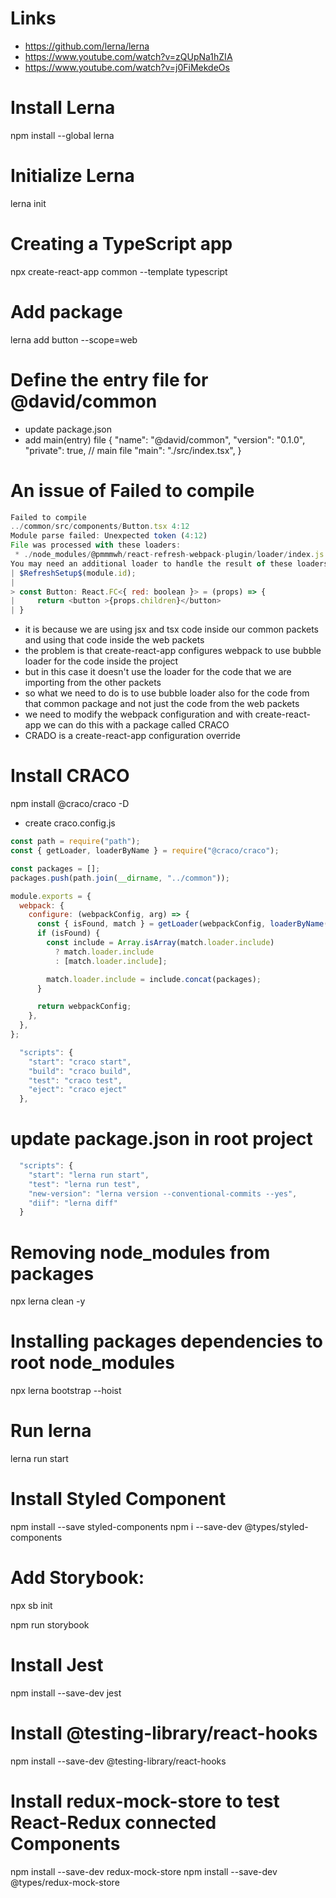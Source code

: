 # Links
- https://github.com/lerna/lerna
- https://www.youtube.com/watch?v=zQUpNa1hZIA
- https://www.youtube.com/watch?v=j0FiMekdeOs

# Install Lerna
npm install --global lerna

# Initialize Lerna
lerna init

# Creating a TypeScript app
npx create-react-app common --template typescript


# Add package
<!-- lerna add @david/common --scope=@david/web -->
lerna add button --scope=web

# Define the entry file for @david/common
- update package.json
- add main(entry) file 
{
    "name": "@david/common",
    "version": "0.1.0",
    "private": true,
    // main file
    "main": "./src/index.tsx",
}

# An issue of Failed to compile
```js
Failed to compile
../common/src/components/Button.tsx 4:12
Module parse failed: Unexpected token (4:12)
File was processed with these loaders:
 * ./node_modules/@pmmmwh/react-refresh-webpack-plugin/loader/index.js
You may need an additional loader to handle the result of these loaders.
| $RefreshSetup$(module.id);
| 
> const Button: React.FC<{ red: boolean }> = (props) => {
|     return <button >{props.children}</button>
| }
```

- it is because we are using jsx and tsx code inside our common packets and using that code inside the web packets
- the problem is that create-react-app configures webpack to use bubble loader for the code inside the project
- but in this case it doesn't use the loader for the code that we are importing from the other packets
- so what we need to do is to use bubble loader also for the code from that common package and not just the code from the web packets
- we need to modify the webpack configuration and with create-react-app we can do this with a package called CRACO
- CRADO is a create-react-app configuration override

# Install CRACO
npm install @craco/craco -D

- create craco.config.js
```js 
const path = require("path");
const { getLoader, loaderByName } = require("@craco/craco");

const packages = [];
packages.push(path.join(__dirname, "../common"));

module.exports = {
  webpack: {
    configure: (webpackConfig, arg) => {
      const { isFound, match } = getLoader(webpackConfig, loaderByName("babel-loader"));
      if (isFound) {
        const include = Array.isArray(match.loader.include)
          ? match.loader.include
          : [match.loader.include];

        match.loader.include = include.concat(packages);
      }

      return webpackConfig;
    },
  },
};

  "scripts": {
    "start": "craco start",
    "build": "craco build",
    "test": "craco test",
    "eject": "craco eject"
  },
```

# update package.json in root project
```js
  "scripts": {
    "start": "lerna run start",
    "test": "lerna run test",
    "new-version": "lerna version --conventional-commits --yes",
    "diif": "lerna diff"
  }
```

# Removing node_modules from packages
npx lerna clean -y

# Installing packages dependencies to root node_modules
npx lerna bootstrap --hoist

# Run lerna
lerna run start




# Install Styled Component
npm install --save styled-components
npm i --save-dev @types/styled-components


# Add Storybook:
npx sb init

npm run storybook  


# Install Jest
npm install --save-dev jest

# Install @testing-library/react-hooks
npm install --save-dev @testing-library/react-hooks

<!-- # Install react-test-renderer
npm install --save-dev react-test-renderer -->

# Install redux-mock-store to test React-Redux connected Components
npm install --save-dev redux-mock-store 
npm install --save-dev @types/redux-mock-store